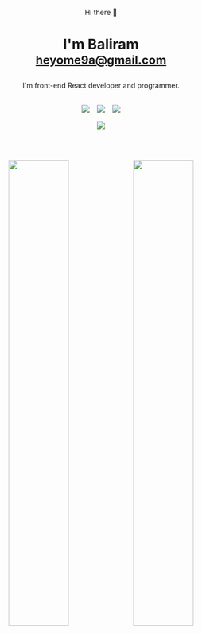 <p align="center"> Hi there 👋</p>

# <p align=center> I'm Baliram </br><sub> heyome9a@gmail.com </sub></p>

<p align="center">I'm front-end React developer and programmer.</p>

<br>
<div style="display:flex; gap: 15px; justify-content:center; align-items: center;" align='center'>
  <a href="https://www.linkedin.com/in/baliram-kumar-0a9a0a214/" target="_blank">
    <img src="https://cdn.icon-icons.com/icons2/2530/PNG/128/linkedin_button_icon_151847.png" target="_blank"></a>
  <a href="https://www.codewars.com/users/0ME9A" target="_blank">
    <img src="https://cdn.icon-icons.com/icons2/2530/PNG/128/codewars_button_icon_151901.png" target="_blank"></a>
  <a href="https://www.hackerrank.com/ome9a" target="_blank">
    <img src="https://cdn.icon-icons.com/icons2/2530/PNG/128/hackerrank_button_icon_151894.png" target="_blank"></a>
</div>
</br>



<div align=center>
  <a href="https://www.codewars.com/users/0ME9A/" target="_blank">
  <img align='center' src="https://www.codewars.com/users/0ME9A/badges/large"/>
</a>
  
  </br></br>

  <img width=49% src="https://github-readme-stats.vercel.app/api?username=0ME9A&count_private=true&include_all_commits=true&show_icons=true&theme=codeSTACKr&hide_border=true&show_owner=true"/>
  
  <img img width=49% src="https://github-readme-streak-stats.herokuapp.com?user=0me9a&theme=darcula&hide_border=true&border_radius=4.4&date_format=j%20M%5B%20Y%5D&background=09131B&stroke=FFFFFF&ring=FF652F&border=FFE400&currStreakNum=FFFFFF&fire=FFE400&sideNums=FFFFFF&currStreakLabel=FF652F&sideLabels=FF652F&dates=FFFFFF" />
</div>
